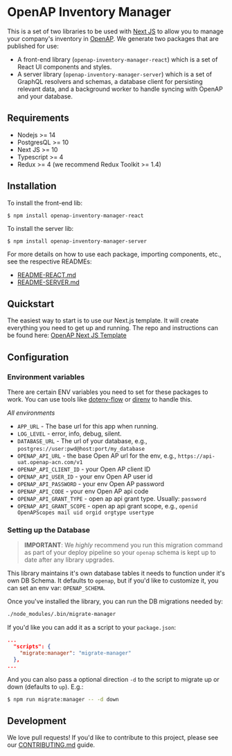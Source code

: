 # OpenAP Inventory Manager

This is a set of two libraries to be used with [Next JS](https://nextjs.org) to
allow you to manage your company's inventory in
[OpenAP](https://www.openap.tv/). We generate two packages that are published
for use:

- A front-end library (`openap-inventory-manager-react`) which is a set of React
  UI components and styles.
- A server library (`openap-inventory-manager-server`) which is a set of GraphQL
  resolvers and schemas, a database client for persisting relevant data, and a
  background worker to handle syncing with OpenAP and your database.

## Requirements

- Nodejs >= 14
- PostgresQL >= 10
- Next JS >= 10
- Typescript >= 4
- Redux >= 4 (we recommend Redux Toolkit >= 1.4)

## Installation

To install the front-end lib:

```
$ npm install openap-inventory-manager-react
```

To install the server lib:

```
$ npm install openap-inventory-manager-server
```

For more details on how to use each package, importing components, etc., see the
respective READMEs:

- [README-REACT.md](README-REACT.md)
- [README-SERVER.md](README-SERVER.md)

## Quickstart

The easiest way to start is to use our Next.js template. It will create
everything you need to get up and running. The repo and instructions can be
found here:
[OpenAP Next JS Template](https://github.com/ViacomInc/with-openap-inventory-manager)

## Configuration

### Environment variables

There are certain ENV variables you need to set for these packages to work. You
can use tools like [dotenv-flow](https://github.com/kerimdzhanov/dotenv-flow) or
[direnv](https://direnv.net/) to handle this.

_All environments_

- `APP_URL` - The base url for this app when running.
- `LOG_LEVEL` - error, info, debug, silent.
- `DATABASE_URL` - The url of your database, e.g.,
  `postgres://user:pwd@host:port/my_database`
- `OPENAP_API_URL` - the base Open AP url for the env, e.g.,
  `https://api-uat.openap-acn.com/v1`
- `OPENAP_API_CLIENT_ID` - your Open AP client ID
- `OPENAP_API_USER_ID` - your env Open AP user id
- `OPENAP_API_PASSWORD` - your env Open AP password
- `OPENAP_API_CODE` - your env Open AP api code
- `OPENAP_API_GRANT_TYPE` - open ap api grant type. Usually: `password`
- `OPENAP_API_GRANT_SCOPE` - open ap api grant scope, e.g.,
  `openid OpenAPScopes mail uid orgid orgtype usertype`

### Setting up the Database

> **IMPORTANT**: We _highly_ recommend you run this migration command as part of
> your deploy pipeline so your `openap` schema is kept up to date after any
> library upgrades.

This library maintains it's own database tables it needs to function under it's
own DB Schema. It defaults to `openap`, but if you'd like to customize it, you
can set an env var: `OPENAP_SCHEMA`.

Once you've installed the library, you can run the DB migrations needed by:

```bash
./node_modules/.bin/migrate-manager
```

If you'd like you can add it as a script to your `package.json`:

```json
...
  "scripts": {
    "migrate:manager": "migrate-manager"
  },
...
```

And you can also pass a optional direction `-d` to the script to migrate up or
down (defaults to `up`). E.g.:

```bash
$ npm run migrate:manager -- -d down
```

## Development

We love pull requests! If you'd like to contribute to this project, please see
our [CONTRIBUTING.md](./CONTRIBUTING.md) guide.
